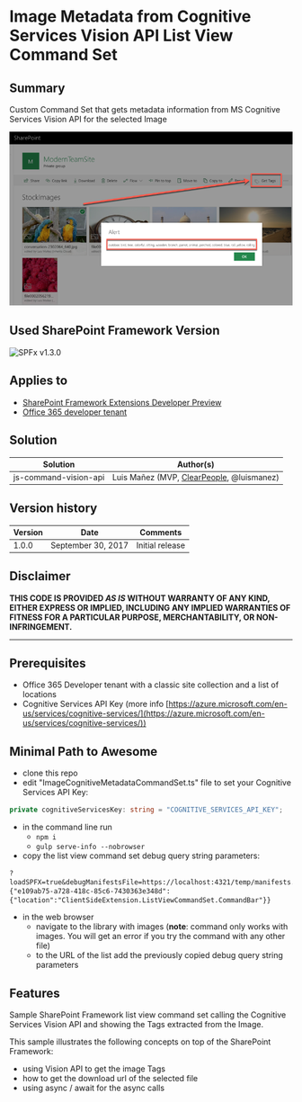 # Image Metadata from Cognitive Services Vision API List View Command Set

## Summary
Custom Command Set that gets metadata information from MS Cognitive Services Vision API for the selected Image

![Custom Command Set that gets metadata information from MS Cognitive Services Vision API for the selected Image](./assets/spfx-extensions-commandset-vision-api.png)

## Used SharePoint Framework Version

![SPFx v1.3.0](https://img.shields.io/badge/SPFx-1.1.1-green.svg)

## Applies to

* [SharePoint Framework Extensions Developer Preview](https://dev.office.com/sharepoint/docs/spfx/extensions/overview-extensions)
* [Office 365 developer tenant](http://dev.office.com/sharepoint/docs/spfx/set-up-your-developer-tenant)

## Solution

Solution|Author(s)
--------|---------
js-command-vision-api|Luis Mañez (MVP, [ClearPeople](http://www.clearpeople.com), @luismanez)

## Version history

Version|Date|Comments
-------|----|--------
1.0.0|September 30, 2017|Initial release

## Disclaimer

**THIS CODE IS PROVIDED *AS IS* WITHOUT WARRANTY OF ANY KIND, EITHER EXPRESS OR IMPLIED, INCLUDING ANY IMPLIED WARRANTIES OF FITNESS FOR A PARTICULAR PURPOSE, MERCHANTABILITY, OR NON-INFRINGEMENT.**

---

## Prerequisites

* Office 365 Developer tenant with a classic site collection and a list of locations
* Cognitive Services API Key (more info [https://azure.microsoft.com/en-us/services/cognitive-services/](https://azure.microsoft.com/en-us/services/cognitive-services/))

## Minimal Path to Awesome

* clone this repo
* edit "ImageCognitiveMetadataCommandSet.ts" file to set your Cognitive Services API Key:

```ts
private cognitiveServicesKey: string = "COGNITIVE_SERVICES_API_KEY";
```

* in the command line run
  * `npm i`
  * `gulp serve-info --nobrowser`
* copy the list view command set debug query string parameters:

```
?loadSPFX=true&debugManifestsFile=https://localhost:4321/temp/manifests.js&customActions={"e109ab75-a728-418c-85c6-7430363e348d":{"location":"ClientSideExtension.ListViewCommandSet.CommandBar"}}
```
* in the web browser
  * navigate to the library with images (**note**: command only works with images. You will get an error if you try the command with any other file)
  * to the URL of the list add the previously copied debug query string parameters

## Features

Sample SharePoint Framework list view command set calling the Cognitive Services Vision API and showing the Tags extracted from the Image.

This sample illustrates the following concepts on top of the SharePoint Framework:

* using Vision API to get the image Tags
* how to get the download url of the selected file
* using async / await for the async calls